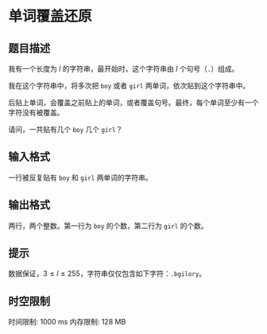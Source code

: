 # 单词覆盖还原

## 题目描述

我有一个长度为 $l$ 的字符串，最开始时，这个字符串由 $l$ 个句号（`.`）组成。

我在这个字符串中，将多次把 `boy` 或者 `girl` 两单词，依次贴到这个字符串中。

后贴上单词，会覆盖之前贴上的单词，或者覆盖句号。最终，每个单词至少有一个字符没有被覆盖。

请问，一共贴有几个 `boy` 几个 `girl`？

## 输入格式

一行被反复贴有 `boy` 和 `girl` 两单词的字符串。


## 输出格式

两行，两个整数。第一行为 `boy` 的个数，第二行为 `girl` 的个数。


## 提示

数据保证，$3\le l\le255$，字符串仅仅包含如下字符：$\texttt{.bgilory}$。

## 时空限制

时间限制: 1000 ms
内存限制: 128 MB
